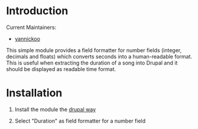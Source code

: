 # Introduction

Current Maintainers:

* [yannickoo](https://www.drupal.org/u/yannickoo)

This simple module provides a field formatter for number fields (integer,
decimals and floats) which converts seconds into a human-readable format.
This is useful when extracting the duration of a song into Drupal and it should
be displayed as readable time format.

# Installation

1. Install the module the [drupal way](http://drupal.org/documentation/install/modules-themes/modules-7)

2. Select "Duration" as field formatter for a number field
